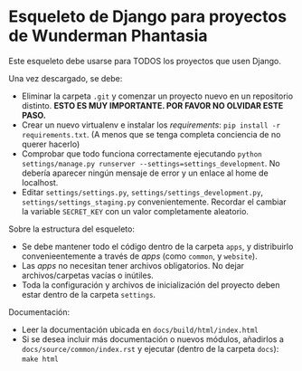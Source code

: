 Esqueleto de Django para proyectos de Wunderman Phantasia
=========================================================

Este esqueleto debe usarse para TODOS los proyectos que usen Django.

Una vez descargado, se debe:
  
  * Eliminar la carpeta `.git` y comenzar un proyecto nuevo en un repositorio distinto. **ESTO ES MUY IMPORTANTE. POR FAVOR NO OLVIDAR ESTE PASO.**
  * Crear un nuevo virtualenv e instalar los *requirements*: `pip install -r requirements.txt`. (A menos que se tenga completa conciencia de no querer hacerlo)
  * Comprobar que todo funciona correctamente ejecutando `python settings/manage.py runserver --settings=settings_development`. No debería aparecer ningún mensaje de error y un enlace al home de localhost.
  * Editar `settings/settings.py`, `settings/settings_development.py`, `settings/settings_staging.py` convenientemente. Recordar el cambiar la variable `SECRET_KEY` con un valor completamente aleatorio.
  
Sobre la estructura del esqueleto:

  * Se debe mantener todo el código dentro de la carpeta `apps`, y distribuirlo convenieentemente a través de *apps* (como `common`, y `website`).
  * Las *apps* no necesitan tener archivos obligatorios. No dejar archivos/carpetas vacías o inútiles.
  * Toda la configuración y archivos de inicialización del proyecto deben estar dentro de la carpeta `settings`.
  
Documentación:

  * Leer la documentación ubicada en `docs/build/html/index.html`
  * Si se desea incluir más documentación o nuevos módulos, añadirlos a `docs/source/common/index.rst` y ejecutar (dentro de la carpeta `docs`): `make html`

